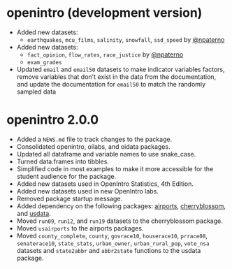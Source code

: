# openintro (development version)

* Added new datasets:
  * `earthquakes`, `mcu_films`, `salinity`, `snowfall`, `ssd_speed` by [@npaterno](https://github.com/npaterno)
* Added new datasets: 
  * `fact_opinion`, `flow_rates`, `race_justice` by [@npaterno](https://github.com/npaterno)
  * `exam_grades`
* Updated `email` and `email50` datasets to make indicator variables factors, remove variables that don't exist in the data from the documentation, and update the documentation for `email50` to match the randomly sampled data

# openintro 2.0.0

* Added a `NEWS.md` file to track changes to the package.
* Consolidated openintro, oilabs, and oidata packages.
* Updated all dataframe and variable names to use snake_case.
* Turned data.frames into tibbles.
* Simplified code in most examples to make it more accessible for the student audience for the package.
* Added new datasets used in OpenIntro Statistics, 4th Edition.
* Added new datasets used in new OpenIntro labs.
* Removed package startup message.
* Added dependency on the following packages: [airports](https://openintrostat.github.io/airports/), [cherryblossom](https://openintrostat.github.io/cherryblossom/), and [usdata](https://openintrostat.github.io/usdata/).
* Moved `run09`, `run12`, and `run19` datasets to the cherryblossom package.
* Moved `usairports` to the airports packages.
* Moved `county_complete`, `county`, `govrace10`, `houserace10`, `prrace08`, `senaterace10`, `state_stats`, `urban_owner`, `urban_rural_pop`, `vote_nsa` datasets and `state2abbr` and `abbr2state` functions to the usdata package.
